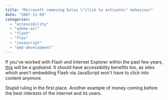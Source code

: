 ```yaml
---
title: "Microsoft removing Eolas \"click to activate\" behaviour"
date: "2007-11-09"
categories: 
  - "accessibility"
  - "adobe-air"
  - "flash"
  - "flex"
  - "javascript"
  - "web-development"
---
```


If you've worked with Flash and Internet Explorer within the past few years, [this](http://blogs.msdn.com/ie/archive/2007/11/08/ie-automatic-component-activation-changes-to-ie-activex-update.aspx) will be a godsend. It should have accessibility benefits too, as sites which aren't embedding Flash via JavaScript won't have to click into content anymore.

Stupid ruling in the first place. Another example of money coming before the best interests of the internet and its users.
